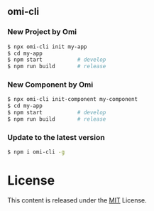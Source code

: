 ## omi-cli

### New Project by Omi

```bash
$ npx omi-cli init my-app
$ cd my-app           
$ npm start           # develop
$ npm run build       # release
```


### New Component by Omi

```bash
$ npx omi-cli init-component my-component
$ cd my-app           
$ npm start           # develop
$ npm run build       # release
```

### Update to the latest version

```bash
$ npm i omi-cli -g 
```

# License

This content is released under the [MIT](http://opensource.org/licenses/MIT) License.
